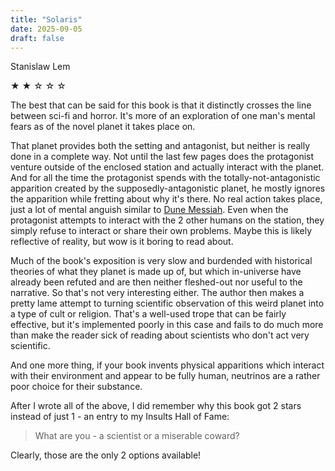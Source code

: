 ```yaml
---
title: "Solaris"
date: 2025-09-05
draft: false
---
```


Stanislaw Lem

&#9733; &#9733; &#9734; &#9734; &#9734;

The best that can be said for this book is that it distinctly crosses the line between sci-fi and horror. It's more of an exploration of one man's mental fears as of the novel planet it takes place on.

That planet provides both the setting and antagonist, but neither is really done in a complete way. Not until the last few pages does the protagonist venture outside of the enclosed station and actually interact with the planet. And for all the time the protagonist spends with the totally-not-antagonistic apparition created by the supposedly-antagonistic planet, he mostly ignores the apparition while fretting about why it's there. No real action takes place, just a lot of mental anguish similar to [Dune Messiah](https://vjacek.github.io/book-reviews/2022-8-24-dune-messiah/). Even when the protagonist attempts to interact with the 2 other humans on the station, they simply refuse to interact or share their own problems. Maybe this is likely reflective of reality, but wow is it boring to read about.

Much of the book's exposition is very slow and burdended with historical theories of what they planet is made up of, but which in-universe have already been refuted and are then neither fleshed-out nor useful to the narrative. So that's not very interesting either. The author then makes a pretty lame attempt to turning scientific observation of this weird planet into a type of cult or religion. That's a well-used trope that can be fairly effective, but it's implemented poorly in this case and fails to do much more than make the reader sick of reading about scientists who don't act very scientific.

And one more thing, if your book invents physical apparitions which interact with their environment and appear to be fully human, neutrinos are a rather poor choice for their substance.

After I wrote all of the above, I did remember why this book got 2 stars instead of just 1 - an entry to my Insults Hall of Fame:

> What are you - a scientist or a miserable coward?

Clearly, those are the only 2 options available!
